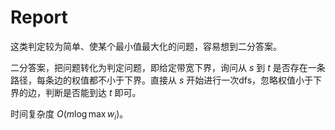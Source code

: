 # Report

这类判定较为简单、使某个最小值最大化的问题，容易想到二分答案。

二分答案，把问题转化为判定问题，即给定带宽下界，询问从 $s$ 到 $t$ 是否存在一条路径，每条边的权值都不小于下界。直接从 $s$ 开始进行一次dfs，忽略权值小于下界的边，判断是否能到达 $t$ 即可。

时间复杂度 $O(m\log\max w_i)$。